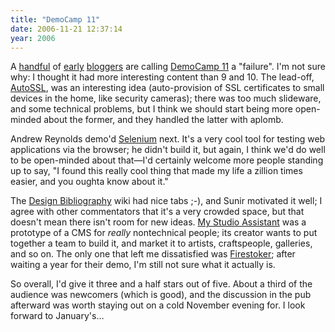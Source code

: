 ```yaml
---
title: "DemoCamp 11"
date: 2006-11-21 12:37:14
year: 2006
---
```

A <a href="http://www.rohanjayasekera.com/blog/2006/11/democamptoronto11.html">handful</a> of <a href="http://www.storyofastartup.com/?p=30">early</a> <a href="http://martin.cleaver.org/blog/2006/11/21/democamptoronto11-open-to-any/">bloggers</a> are calling <a href="http://barcamp.org/DemoCampToronto11">DemoCamp 11</a> a "failure".  I'm not sure why: I thought it had more interesting content than 9 and 10.  The lead-off, <a href="http://autossl.com/joomla/">AutoSSL</a>, was an interesting idea (auto-provision of SSL certificates to small devices in the home, like security cameras); there was too much slideware, and some technical problems, but I think we should start being more open-minded about the former, and they handled the latter with aplomb.

Andrew Reynolds demo'd <a href="http://www.openqa.org/selenium/">Selenium</a> next. It's a very cool tool for testing web applications via the browser; he didn't build it, but again, I think we'd do well to be open-minded about that—I'd certainly welcome more people standing up to say, "I found this really cool thing that made my life a zillion times easier, and you oughta know about it."

The <a href="http://meatballsociety.org/cgi-bin/design">Design Bibliography</a> wiki had nice tabs ;-), and Sunir motivated it well; I agree with other commentators that it's a very crowded space, but that doesn't mean there isn't room for new ideas.  <a href="http://www.theartguy.com/">My Studio Assistant</a> was a prototype of a CMS for <em>really </em>nontechnical people; its creator wants to put together a team to build it, and market it to artists, craftspeople, galleries, and so on.  The only one that left me dissatisfied was <a href="http://www.firestoker.com/">Firestoker</a>; after waiting a year for their demo, I'm still not sure what it actually is.

So overall, I'd give it three and a half stars out of five.  About a third of the audience was newcomers (which is good), and the discussion in the pub afterward was worth staying out on a cold November evening for.  I look forward to January's…
